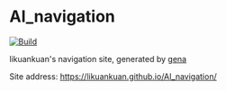 # AI_navigation

[![Build](https://github.com/likuankuan/AI_navigation/actions/workflows/generate.yml/badge.svg)](https://github.com/likuankuan/AI_navigation/actions/workflows/generate.yml)

likuankuan's navigation site, generated by [gena](https://github.com/x1ah/gena)

Site address: https://likuankuan.github.io/AI_navigation/